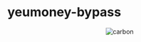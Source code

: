 # yeumoney-bypass

<p align="center">
  <img src="https://raw.githubusercontent.com/nguy3nlong/nguy3nlong/refs/heads/main/assets/carbon-repo.png" alt="carbon"/>
</p>


